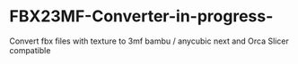 # FBX23MF-Converter-in-progress-
Convert fbx files with texture to 3mf bambu / anycubic next and Orca Slicer compatible
